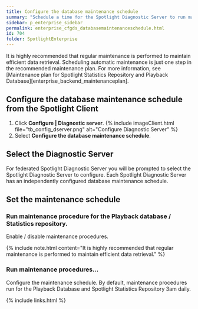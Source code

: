 ```yaml
---
title: Configure the database maintenance schedule
summary: "Schedule a time for the Spotlight Diagnostic Server to run maintenance procedures for the Playback Database and Spotlight Statistics Repository."
sidebar: p_enterprise_sidebar
permalink: enterprise_cfgds_databasemaintenanceschedule.html
id: 704
folder: SpotlightEnterprise
---
```



It is highly recommended that regular maintenance is performed to maintain efficient data retrieval. Scheduling automatic maintenance is just one step in the recommended maintenance plan. For more information, see [Maintenance plan for Spotlight Statistics Repository and Playback Database][enterprise_backend_maintenanceplan].

## Configure the database maintenance schedule from the Spotlight Client

1. Click **Configure \| Diagnostic server**.
   {% include imageClient.html file="tb_config_dserver.png" alt="Configure Diagnostic Server" %}
2. Select **Configure the database maintenance schedule**.

## Select the Diagnostic Server

For federated Spotlight Diagnostic Server you will be prompted to select the Spotlight Diagnostic Server to configure. Each Spotlight Diagnostic Server has an independently configured database maintenance schedule.

## Set the maintenance schedule

### Run maintenance procedure for the Playback database / Statistics repository.

Enable / disable maintenance procedures.

{% include note.html content="It is highly recommended that regular maintenance is performed to maintain efficient data retrieval." %}


### Run maintenance procedures…

Configure the maintenance schedule. By default, maintenance procedures run for the Playback Database and Spotlight Statistics Repository 3am daily.

{% include links.html %}
